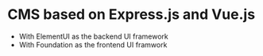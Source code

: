 # CMS based on Express.js and Vue.js
- With ElementUI as the backend UI framework
- With Foundation as the frontend UI framwork
